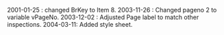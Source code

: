 2001-01-25 : changed BrKey to Item 8.2003-11-26 : Changed pageno 2 to variable vPageNo.2003-12-02 : Adjusted Page label to match other inspections.2004-03-11: Added style sheet.